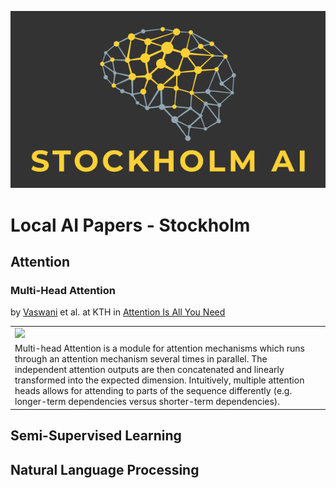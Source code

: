 ![alt text](https://github.com/stockholm-ai/local-papers-test/raw/master/stockholm_ai_logo.16_9.png "Stockholm AI")

# Local AI Papers - Stockholm

## Attention

### Multi-Head Attention
by [Vaswani](mailto:vaswani@mit.com) et al. at KTH in [Attention Is All You Need](https://paperswithcode.com/paper/attention-is-all-you-need)

<table border="0">
  <tr>
    <td>
      <img src="https://paperswithcode.com/media/methods/multi-head-attention_l1A3G7a.png" height="100px" />
    </td>
  </tr>
  <tr>
    <td>
      Multi-head Attention is a module for attention mechanisms which runs through an attention mechanism several times in parallel.
      The independent attention outputs are then concatenated and linearly transformed into the expected dimension.
      Intuitively, multiple attention heads allows for attending to parts of the sequence differently
      (e.g. longer-term dependencies versus shorter-term dependencies).
    </td>
  </tr>
</table>

## Semi-Supervised Learning

## Natural Language Processing
